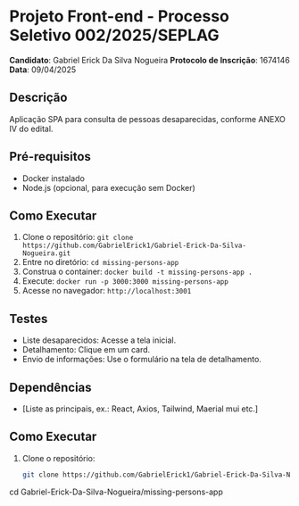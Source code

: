 # Projeto Front-end - Processo Seletivo 002/2025/SEPLAG
**Candidato**: Gabriel Erick Da Silva Nogueira 
**Protocolo de Inscrição**: 1674146  
**Data**: 09/04/2025  

## Descrição
Aplicação SPA para consulta de pessoas desaparecidas, conforme ANEXO IV do edital.

## Pré-requisitos
- Docker instalado
- Node.js (opcional, para execução sem Docker)

## Como Executar
1. Clone o repositório: `git clone https://github.com/GabrielErick1/Gabriel-Erick-Da-Silva-Nogueira.git`
2. Entre no diretório: `cd missing-persons-app`
3. Construa o container: `docker build -t missing-persons-app .`
4. Execute: `docker run -p 3000:3000 missing-persons-app`
5. Acesse no navegador: `http://localhost:3001`

## Testes
- Liste desaparecidos: Acesse a tela inicial.
- Detalhamento: Clique em um card.
- Envio de informações: Use o formulário na tela de detalhamento.

## Dependências
- [Liste as principais, ex.: React, Axios, Tailwind, Maerial mui etc.]

## Como Executar
1. Clone o repositório:
   ```bash
   git clone https://github.com/GabrielErick1/Gabriel-Erick-Da-Silva-Nogueira.git
cd Gabriel-Erick-Da-Silva-Nogueira/missing-persons-app
























